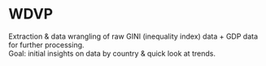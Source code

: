 # WDVP

Extraction & data wrangling of raw GINI (inequality index) data + GDP data for further processing. <br>
Goal: initial insights on data by country & quick look at trends.
